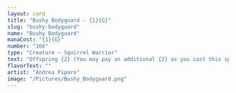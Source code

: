 ```yaml
---
layout: card
title: "Bushy Bodyguard - {1}{G}"
slug: "bushy-bodyguard"
name: "Bushy Bodyguard"
manaCost: "{1}{G}"
number: "166"
type: "Creature — Squirrel Warrior"
text: "Offspring {2} (You may pay an additional {2} as you cast this spell. If you do, when this creature enters, create a 1/1 token copy of it.)\nWhen this creature enters, you may forage. If you do, put two +1/+1 counters on it. (To forage, exile three cards from your graveyard or sacrifice a Food.)"
flavorText: ""
artist: "Andrea Piparo"
image: "/Pictures/Bushy_Bodyguard.png"
---
```


